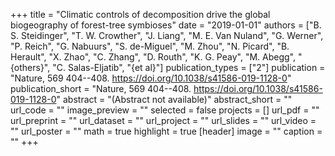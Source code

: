 +++
title = "Climatic controls of decomposition drive the global biogeography of forest-tree symbioses"
date = "2019-01-01"
authors = ["B. S. Steidinger", "T. W. Crowther", "J. Liang", "M. E. Van Nuland", "G. Werner", "P. Reich", "G. Nabuurs", "S. de-Miguel", "M. Zhou", "N. Picard", "B. Herault", "X. Zhao", "C. Zhang", "D. Routh", "K. G. Peay", "M. Abegg", "{others}", "C. Salas-Eljatib", "{et al}"]
publication_types = ["2"]
publication = "Nature, 569 404--408. https://doi.org/10.1038/s41586-019-1128-0"
publication_short = "Nature, 569 404--408. https://doi.org/10.1038/s41586-019-1128-0"
abstract = "(Abstract not available)"
abstract_short = ""
url_code = ""
image_preview = ""
selected = false
projects = []
url_pdf = ""
url_preprint = ""
url_dataset = ""
url_project = ""
url_slides = ""
url_video = ""
url_poster = ""
math = true
highlight = true
[header]
image = ""
caption = ""
+++

